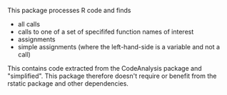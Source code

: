 This package processes R code and finds

+ all calls
+ calls to one of a set of specififed function names of interest
+ assignments
+ simple assignments (where the left-hand-side is a variable and not a call)



This contains code extracted from the CodeAnalysis package and "simplified".
This package therefore doesn't require or benefit from the rstatic package and other dependencies.

